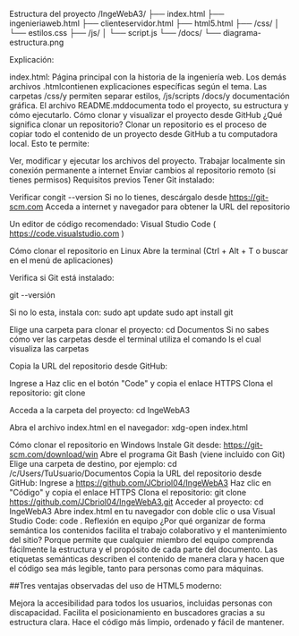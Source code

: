 Estructura del proyecto
/IngeWebA3/ ├── index.html ├── ingenieriaweb.html ├── clienteservidor.html ├── html5.html ├── /css/ │ └── estilos.css ├── /js/ │ └── script.js └── /docs/ └── diagrama-estructura.png

Explicación:

index.html: Página principal con la historia de la ingeniería web.
Los demás archivos .htmlcontienen explicaciones específicas según el tema.
Las carpetas /css/y permiten separar estilos, /js/scripts /docs/y documentación gráfica.
El archivo README.mddocumenta todo el proyecto, su estructura y cómo ejecutarlo.
Cómo clonar y visualizar el proyecto desde GitHub
¿Qué significa clonar un repositorio?
Clonar un repositorio es el proceso de copiar todo el contenido de un proyecto desde GitHub a tu computadora local. Esto te permite:

Ver, modificar y ejecutar los archivos del proyecto.
Trabajar localmente sin conexión permanente a internet
Enviar cambios al repositorio remoto (si tienes permisos)
Requisitos previos
Tener Git instalado:

Verificar congit --version
Si no lo tienes, descárgalo desde https://git-scm.com
Acceda a internet y navegador para obtener la URL del repositorio

Un editor de código recomendado: Visual Studio Code ( https://code.visualstudio.com )

Cómo clonar el repositorio en Linux
Abre la terminal (Ctrl + Alt + T o buscar en el menú de aplicaciones)

Verifica si Git está instalado:

git --versión

Si no lo esta, instala con: sudo apt update sudo apt install git

Elige una carpeta para clonar el proyecto: cd Documentos Si no sabes cómo ver las carpetas desde el terminal utiliza el comando ls el cual visualiza las carpetas

Copia la URL del repositorio desde GitHub:

Ingrese a 
Haz clic en el botón "Code" y copia el enlace HTTPS
Clona el repositorio: git clone 

Acceda a la carpeta del proyecto: cd IngeWebA3

Abra el archivo index.html en el navegador: xdg-open index.html

Cómo clonar el repositorio en Windows
Instale Git desde: https://git-scm.com/download/win
Abre el programa Git Bash (viene incluido con Git)
Elige una carpeta de destino, por ejemplo: cd /c/Users/TuUsuario/Documentos
Copia la URL del repositorio desde GitHub:
Ingrese a https://github.com/JCbriol04/IngeWebA3
Haz clic en "Código" y copia el enlace HTTPS
Clona el repositorio: git clone https://github.com/JCbriol04/IngeWebA3.git
Acceder al proyecto: cd IngeWebA3
Abre index.html en tu navegador con doble clic o usa Visual Studio Code: code .
Reflexión en equipo
¿Por qué organizar de forma semántica los contenidos facilita el trabajo colaborativo y el mantenimiento del sitio?
Porque permite que cualquier miembro del equipo comprenda fácilmente la estructura y el propósito de cada parte del documento. Las etiquetas semánticas describen el contenido de manera clara y hacen que el código sea más legible, tanto para personas como para máquinas.

##Tres ventajas observadas del uso de HTML5 moderno:

Mejora la accesibilidad para todos los usuarios, incluidas personas con discapacidad.
Facilita el posicionamiento en buscadores gracias a su estructura clara.
Hace el código más limpio, ordenado y fácil de mantener.
